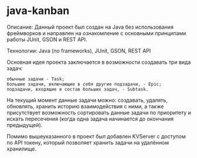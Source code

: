 # java-kanban

Описание: Данный проект был создан на Java без использования фреймворков и направлен на ознакомление с основными принципами работы JUnit, GSON и REST API.

Технологии: Java (no frameworks), JUnit, GSON, REST API

Основная идея проекта заключается в возможности создавать три вида задач:

    обычные задачи - Task;
    большие задачи, включающие в себя другие подзадачи, - Epic;
    подзадачи, входящие в состав больших задач, - Subtask.

На текущий момент данные задачи можно: создавать, удалять, обновлять, хранить историю взаимодействия с ними, а также присутствует возможность сортировать данные задачи по приоритету и искать пересечения (когда одна задача начинается до окончания предыдущей).

Помимо вышеуказанного в проект был добавлен KVServer с доступом по API токену, который позволяет хранить задачи на удалённом хранилище.
